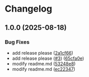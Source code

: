 # Changelog

## 1.0.0 (2025-08-18)


### Bug Fixes

* add release please ([2a1cf66](https://github.com/amerca9664/jsDualsense/commit/2a1cf66ccca1916d40e99d2295e17be37f1a3a19))
* add release please ([#3](https://github.com/amerca9664/jsDualsense/issues/3)) ([65cfa0e](https://github.com/amerca9664/jsDualsense/commit/65cfa0ed8e9ffe7c16fed95450b0c36cd672f0f4))
* modify readme.md ([53248e8](https://github.com/amerca9664/jsDualsense/commit/53248e8eb7ffdb29584a488ed2fd13e74339c12e))
* modify readme.md ([ec22347](https://github.com/amerca9664/jsDualsense/commit/ec223473f9a96d5a65dd5ffd3735501f9044f396))
